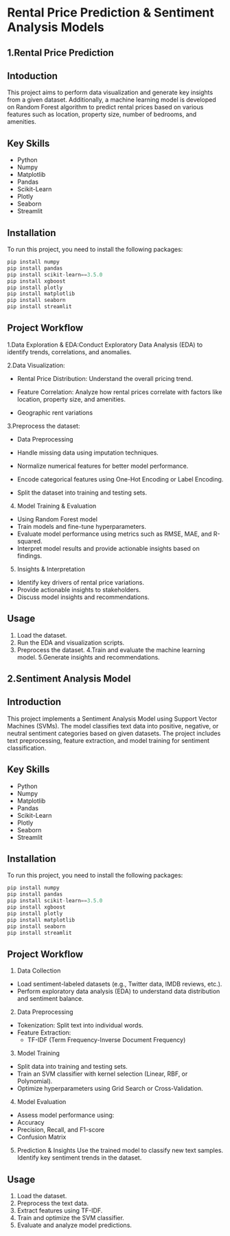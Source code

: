 # Rental Price Prediction & Sentiment Analysis Models
## 1.Rental Price Prediction
## Intoduction

This project aims to perform data visualization and generate key insights from a given dataset. Additionally, a machine learning model is developed on Random Forest algorithm to predict rental prices based on various features such as location, property size, number of bedrooms, and amenities.

## Key Skills
- Python
- Numpy
- Matplotlib
- Pandas
- Scikit-Learn
- Plotly
- Seaborn
- Streamlit

## Installation

To run this project, you need to install the following packages:

```python
pip install numpy
pip install pandas
pip install scikit-learn==3.5.0
pip install xgboost
pip install plotly
pip install matplotlib
pip install seaborn
pip install streamlit
```
## Project Workflow
1.Data Exploration & EDA:Conduct Exploratory Data Analysis (EDA) to identify trends, correlations, and anomalies.

2.Data Visualization:

- Rental Price Distribution: Understand the overall pricing trend.

- Feature Correlation: Analyze how rental prices correlate with factors like location, property size, and amenities.

- Geographic rent variations

3.Preprocess the dataset:
- Data Preprocessing

- Handle missing data using imputation techniques.

- Normalize numerical features for better model performance.

- Encode categorical features using One-Hot Encoding or Label Encoding.

- Split the dataset into training and testing sets.

4. Model Training & Evaluation
- Using Random Forest model
- Train models and fine-tune hyperparameters.
- Evaluate model performance using metrics such as RMSE, MAE, and R-squared.
- Interpret model results and provide actionable insights based on findings.

5. Insights & Interpretation
- Identify key drivers of rental price variations.
- Provide actionable insights to stakeholders.
- Discuss model insights and recommendations.
  
## Usage

1. Load the dataset.
2. Run the EDA and visualization scripts.
3. Preprocess the dataset.
4.Train and evaluate the machine learning model.
5.Generate insights and recommendations.


## 2.Sentiment Analysis Model
## Introduction

This project implements a Sentiment Analysis Model using Support Vector Machines (SVMs). The model classifies text data into positive, negative, or neutral sentiment categories based on given datasets. The project includes text preprocessing, feature extraction, and model training for sentiment classification.

## Key Skills
- Python
- Numpy
- Matplotlib
- Pandas
- Scikit-Learn
- Plotly
- Seaborn
- Streamlit

## Installation

To run this project, you need to install the following packages:

```python
pip install numpy
pip install pandas
pip install scikit-learn==3.5.0
pip install xgboost
pip install plotly
pip install matplotlib
pip install seaborn
pip install streamlit
```

## Project Workflow
1. Data Collection
- Load sentiment-labeled datasets (e.g., Twitter data, IMDB reviews, etc.).
- Perform exploratory data analysis (EDA) to understand data distribution and sentiment balance.

2. Data Preprocessing
- Tokenization: Split text into individual words.
- Feature Extraction:
  - TF-IDF (Term Frequency-Inverse Document Frequency)

3. Model Training

- Split data into training and testing sets.
- Train an SVM classifier with kernel selection (Linear, RBF, or Polynomial).
- Optimize hyperparameters using Grid Search or Cross-Validation.

4. Model Evaluation
- Assess model performance using:
- Accuracy
- Precision, Recall, and F1-score
- Confusion Matrix

5. Prediction & Insights
Use the trained model to classify new text samples.
Identify key sentiment trends in the dataset.
  
## Usage

1. Load the dataset.
2. Preprocess the text data.
3. Extract features using TF-IDF.
4. Train and optimize the SVM classifier.
5. Evaluate and analyze model predictions.
